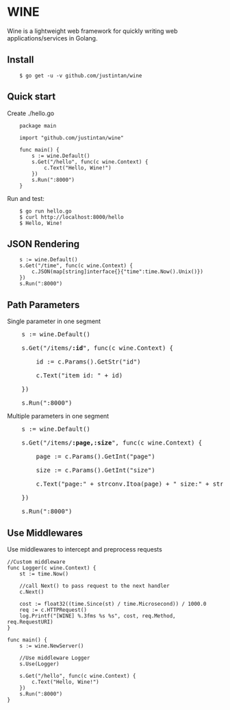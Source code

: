 # WINE

Wine is a lightweight web framework for quickly writing web applications/services in Golang. 

## Install  

        $ go get -u -v github.com/justintan/wine

## Quick start  
Create ./hello.go  
        
        package main
        
        import "github.com/justintan/wine"
        
        func main() {
        	s := wine.Default()
        	s.Get("/hello", func(c wine.Context) {
        		c.Text("Hello, Wine!")
        	})
        	s.Run(":8000")
        }
Run and test:  

        $ go run hello.go
        $ curl http://localhost:8000/hello
        $ Hello, Wine!
        

## JSON Rendering

        s := wine.Default()
        s.Get("/time", func(c wine.Context) {
        	c.JSON(map[string]interface{}{"time":time.Now().Unix()})
        })
        s.Run(":8000")
        
## Path Parameters
Single parameter in one segment
<pre>
    s := wine.Default() <br/>
    s.Get("/items/<b>:id</b>", func(c wine.Context) { <br/>
        id := c.Params().GetStr("id") <br/>
        c.Text("item id: " + id) <br/>
    }) <br/>
    s.Run(":8000")
</pre>
        
Multiple parameters in one segment   
<pre>
    s := wine.Default() <br/>
    s.Get("/items/<b>:page,:size</b>", func(c wine.Context) { <br/>
        page := c.Params().GetInt("page") <br/>
        size := c.Params().GetInt("size") <br/>
        c.Text("page:" + strconv.Itoa(page) + " size:" + strconv.Itoa(size)) <br/>
    }) <br/>
    s.Run(":8000")
</pre>

## Use Middlewares
Use middlewares to intercept and preprocess requests  

    //Custom middleware
    func Logger(c wine.Context) {
    	st := time.Now()
    	
    	//call Next() to pass request to the next handler
    	c.Next() 
    	
    	cost := float32((time.Since(st) / time.Microsecond)) / 1000.0
    	req := c.HTTPRequest()
    	log.Printf("[WINE] %.3fms %s %s", cost, req.Method, req.RequestURI)
    }
    
    func main() {
    	s := wine.NewServer()
    	
    	//Use middleware Logger
    	s.Use(Logger)
    	
    	s.Get("/hello", func(c wine.Context) {
    		c.Text("Hello, Wine!")
        })
        s.Run(":8000")
    }
  